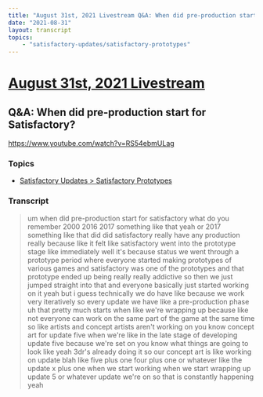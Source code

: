 ```yaml
---
title: "August 31st, 2021 Livestream Q&A: When did pre-production start for Satisfactory?"
date: "2021-08-31"
layout: transcript
topics:
    - "satisfactory-updates/satisfactory-prototypes"
---
```

# [August 31st, 2021 Livestream](../2021-08-31.md)
## Q&A: When did pre-production start for Satisfactory?
https://www.youtube.com/watch?v=RS54ebmULag

### Topics
* [Satisfactory Updates > Satisfactory Prototypes](../topics/satisfactory-updates/satisfactory-prototypes.md)

### Transcript

> um when did pre-production start for satisfactory what do you remember 2000 2016 2017 something like that yeah or 2017 something like that did did satisfactory really have any production really because like it felt like satisfactory went into the prototype stage like immediately well it's because status we went through a prototype period where everyone started making prototypes of various games and satisfactory was one of the prototypes and that prototype ended up being really really addictive so then we just jumped straight into that and everyone basically just started working on it yeah but i guess technically we do have like because we work very iteratively so every update we have like a pre-production phase uh that pretty much starts when like we're wrapping up because like not everyone can work on the same part of the game at the same time so like artists and concept artists aren't working on you know concept art for update five when we're like in the late stage of developing update five because we're set on you know what things are going to look like yeah 3dr's already doing it so our concept art is like working on update blah like five plus one four plus one or whatever like the update x plus one when we start working when we start wrapping up update 5 or whatever update we're on so that is constantly happening yeah
